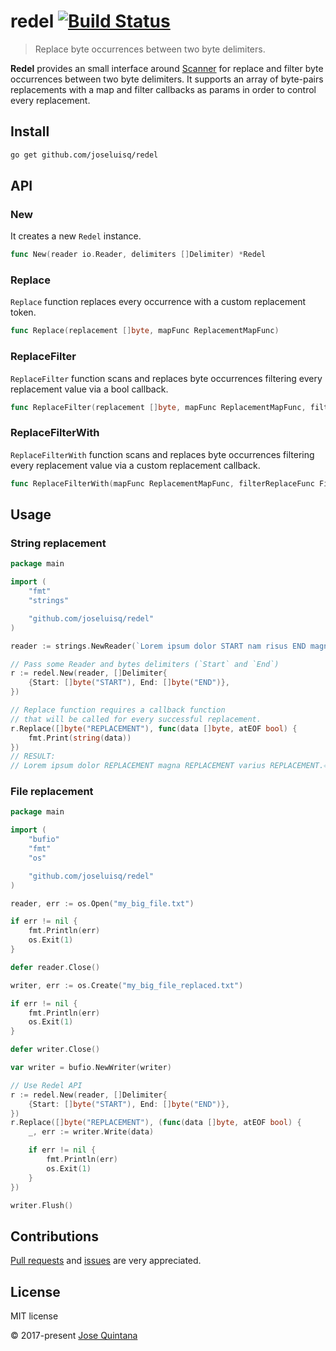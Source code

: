 # redel [![Build Status](https://travis-ci.org/joseluisq/redel.svg?branch=master)](https://travis-ci.org/joseluisq/redel)

> Replace byte occurrences between two byte delimiters.

__Redel__ provides an small interface around [Scanner](https://golang.org/pkg/text/scanner/) for replace and filter byte occurrences between two byte delimiters. It supports an array of byte-pairs replacements with a map and filter callbacks as params in order to control every replacement.

## Install

```sh
go get github.com/joseluisq/redel
```

## API

### New

It creates a new `Redel` instance.

```go
func New(reader io.Reader, delimiters []Delimiter) *Redel
```

### Replace

`Replace` function replaces every occurrence with a custom replacement token.

```go
func Replace(replacement []byte, mapFunc ReplacementMapFunc)
```

### ReplaceFilter

`ReplaceFilter` function scans and replaces byte occurrences filtering every replacement value via a bool callback.

```go
func ReplaceFilter(replacement []byte, mapFunc ReplacementMapFunc, filterFunc FilterValueFunc, preserveDelimiters bool)
```

### ReplaceFilterWith

`ReplaceFilterWith` function scans and replaces byte occurrences filtering every replacement value via a custom replacement callback.

```go
func ReplaceFilterWith(mapFunc ReplacementMapFunc, filterReplaceFunc FilterValueReplaceFunc, preserveDelimiters bool)
```

## Usage

### String replacement

```go
package main

import (
	"fmt"
	"strings"

	"github.com/joseluisq/redel"
)

reader := strings.NewReader(`Lorem ipsum dolor START nam risus END magna START suscipit. END varius START sapien END.`)

// Pass some Reader and bytes delimiters (`Start` and `End`)
r := redel.New(reader, []Delimiter{
	{Start: []byte("START"), End: []byte("END")},
})

// Replace function requires a callback function
// that will be called for every successful replacement.
r.Replace([]byte("REPLACEMENT"), func(data []byte, atEOF bool) {
	fmt.Print(string(data))
})
// RESULT:
// Lorem ipsum dolor REPLACEMENT magna REPLACEMENT varius REPLACEMENT.⏎
```

### File replacement

```go
package main

import (
	"bufio"
	"fmt"
	"os"

	"github.com/joseluisq/redel"
)

reader, err := os.Open("my_big_file.txt")

if err != nil {
	fmt.Println(err)
	os.Exit(1)
}

defer reader.Close()

writer, err := os.Create("my_big_file_replaced.txt")

if err != nil {
	fmt.Println(err)
	os.Exit(1)
}

defer writer.Close()

var writer = bufio.NewWriter(writer)

// Use Redel API
r := redel.New(reader, []Delimiter{
	{Start: []byte("START"), End: []byte("END")},
})
r.Replace([]byte("REPLACEMENT"), (func(data []byte, atEOF bool) {
	_, err := writer.Write(data)

	if err != nil {
		fmt.Println(err)
		os.Exit(1)
	}
})

writer.Flush()
```

## Contributions

[Pull requests](https://github.com/joseluisq/redel/pulls) and [issues](https://github.com/joseluisq/redel/issues) are very appreciated.

## License
MIT license

© 2017-present [Jose Quintana](http://git.io/joseluisq)
